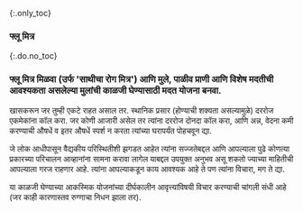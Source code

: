 {:.only_toc} 
 ### फ्लू मित्र 

 {:.do.no_toc} 
 ### फ्लू मित्र मिळवा (उर्फ 'साथीचा रोग मित्र') आणि मुले, पाळीव प्राणी आणि विशेष मदतीची आवश्यकता असलेल्या मुलांची काळजी घेण्यासाठी मदत योजना बनवा. 

 खासकरून जर तुम्ही एकटे राहत असाल तर. स्थानिक प्रसार (होण्याची शक्यता असल्यामुळे) दररोज एकमेकांना कॉल करा. जर कोणी आजारी असेल तर त्यांना दररोज दोनदा कॉल करा, आणि अन्न, वेदना कमी करण्याची औषधें व इतर औषधें स्पर्श न करता त्यांच्या घरापर्यंत पोहचवून द्या. 

 जे लोक आधीपासून वैद्यकीय परिस्थितीशी झगडत आहेत त्यांना सज्जतेबद्दल आणि आपल्याला पुढे कोणत्या प्रकारच्या परिचालन आव्हानांना सामना करावा लागेल याबद्दल उपयुक्त अनुभव असू शकतो ज्याच्या माहितीची आपल्याला गरज राहणार आहे. त्यांना आपल्याकडून काय आवश्यक आहे ते पण त्यांना विचारा, मग ते द्या. 

 या काळजी घेण्याच्या आकस्मिक योजनांच्या दीर्घकालीन आवृत्त्यांविषयी विचार करण्याची चांगली संधी आहे (जर काही कारणास्तव रुग्णाचा निधन झाला तर).
